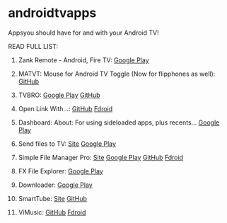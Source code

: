 # androidtvapps
Appsyou should have for and with your Android TV!

READ FULL LIST:

1. Zank Remote - Android, Fire TV: [Google Play](https://play.google.com/store/apps/details?id=zank.remote&hl=en_US&gl=US)

2. MATVT: Mouse for Android TV Toggle (Now for flipphones as well):
[GitHub](https://github.com/virresh/matvt)

3. TVBRO: 
[Google Play](https://play.google.com/store/apps/details?id=com.phlox.tvwebbrowser&gl=US)
[GitHub](https://github.com/truefedex/tv-bro)

4. Open Link With...:
[GitHub](https://github.com/tasomaniac/OpenLinkWith)
[Fdroid](https://f-droid.org/packages/com.tasomaniac.openwith.floss)

5. Dashboard:
About: For using sideloaded apps, plus recents...
[Google Play](https://play.google.com/store/apps/details?id=com.samabox.dashboard&hl=en_US&gl=US)

6. Send files to TV:
[Site](https://sendfilestotv.app)
[Google Play](https://play.google.com/store/apps/details?id=com.yablio.sendfilestotv&hl=en_US&gl=US)

7. Simple File Manager Pro:
[Site](https://www.simplemobiletools.com)
[Google Play](https://play.google.com/store/apps/details?id=com.simplemobiletools.gallery.pro)
[GitHub](https://github.com/SimpleMobileTools/Simple-File-Manager)
[Fdroid](https://f-droid.org/en/packages/com.simplemobiletools.filemanager.pro)

8. FX File Explorer:
[Google Play](https://play.google.com/store/apps/details?id=nextapp.fx&gl=US)

9. Downloader:
[Google Play](https://play.google.com/store/apps/details?id=com.esaba.downloader&gl=US)

10. SmartTube:
[Site](https://smartyoutubetv.github.io)
[GitHub](https://github.com/yuliskov/SmartTubeNext)

11. ViMusic:
[GitHub](https://github.com/vfsfitvnm/ViMusic)
[Fdroid](https://f-droid.org/en/packages/it.vfsfitvnm.vimusic)
